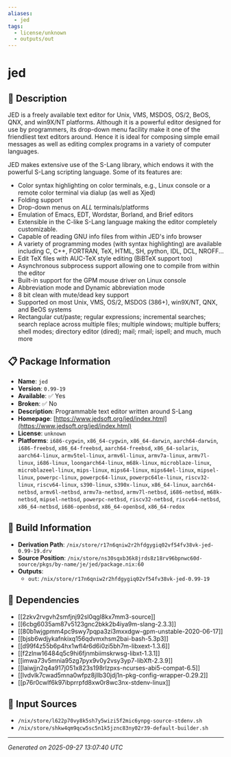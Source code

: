 ```yaml
---
aliases:
  - jed
tags:
  - license/unknown
  - outputs/out
---
```


# jed

## 📝 Description

JED is a freely available text editor for Unix, VMS, MSDOS, OS/2, BeOS,
QNX, and win9X/NT platforms. Although it is a powerful editor designed for
use by programmers, its drop-down menu facility make it one of the
friendliest text editors around. Hence it is ideal for composing simple
email messages as well as editing complex programs in a variety of
computer languages.

JED makes extensive use of the S-Lang library, which endows it with the
powerful S-Lang scripting language. Some of its features are:

- Color syntax highlighting on color terminals, e.g., Linux console or a
  remote color terminal via dialup (as well as Xjed)
- Folding support
- Drop-down menus on _ALL_ terminals/platforms
- Emulation of Emacs, EDT, Wordstar, Borland, and Brief editors
- Extensible in the C-like S-Lang language making the editor completely
  customizable.
- Capable of reading GNU info files from within JED's info browser
- A variety of programming modes (with syntax highlighting) are available
  including C, C++, FORTRAN, TeX, HTML, SH, python, IDL, DCL, NROFF...
- Edit TeX files with AUC-TeX style editing (BiBTeX support too)
- Asynchronous subprocess support allowing one to compile from within the
  editor
- Built-in support for the GPM mouse driver on Linux console
- Abbreviation mode and Dynamic abbreviation mode
- 8 bit clean with mute/dead key support
- Supported on most Unix, VMS, OS/2, MSDOS (386+), win9X/NT, QNX, and BeOS
  systems
- Rectangular cut/paste; regular expressions; incremental searches; search
  replace across multiple files; multiple windows; multiple buffers; shell
  modes; directory editor (dired); mail; rmail; ispell; and much, much
  more


## 📋 Package Information

- **Name**: `jed`
- **Version**: `0.99-19`
- **Available**: ✅ Yes
- **Broken**: ✅ No
- **Description**: Programmable text editor written around S-Lang
- **Homepage**: [https://www.jedsoft.org/jed/index.html](https://www.jedsoft.org/jed/index.html)
- **License**: `unknown`
- **Platforms**: `i686-cygwin`, `x86_64-cygwin`, `x86_64-darwin`, `aarch64-darwin`, `i686-freebsd`, `x86_64-freebsd`, `aarch64-freebsd`, `x86_64-solaris`, `aarch64-linux`, `armv5tel-linux`, `armv6l-linux`, `armv7a-linux`, `armv7l-linux`, `i686-linux`, `loongarch64-linux`, `m68k-linux`, `microblaze-linux`, `microblazeel-linux`, `mips-linux`, `mips64-linux`, `mips64el-linux`, `mipsel-linux`, `powerpc-linux`, `powerpc64-linux`, `powerpc64le-linux`, `riscv32-linux`, `riscv64-linux`, `s390-linux`, `s390x-linux`, `x86_64-linux`, `aarch64-netbsd`, `armv6l-netbsd`, `armv7a-netbsd`, `armv7l-netbsd`, `i686-netbsd`, `m68k-netbsd`, `mipsel-netbsd`, `powerpc-netbsd`, `riscv32-netbsd`, `riscv64-netbsd`, `x86_64-netbsd`, `i686-openbsd`, `x86_64-openbsd`, `x86_64-redox`

## 🔧 Build Information

- **Derivation Path**: `/nix/store/r17n6qniw2r2hfdgygiq02vf54fv38vk-jed-0.99-19.drv`
- **Source Position**: `/nix/store/ns30sqxb36k8jrds8z18rv96bpnwc60d-source/pkgs/by-name/je/jed/package.nix:60`
- **Outputs**:
  - `out`:  `/nix/store/r17n6qniw2r2hfdgygiq02vf54fv38vk-jed-0.99-19`

## 🔗 Dependencies

- [[2zkv2rvgvh2smfjnj92sl0qgl8kx7mm3-source]]
- [[6cbg6035am87v5123gnc2bkk2b4iya9m-slang-2.3.3]]
- [[80b1wjgpmm4pc9swy7pqpa3zi3mxxdgw-gpm-unstable-2020-06-17]]
- [[bjsb6wdjykafnkixq156qdvmxhsm2bai-bash-5.3p3]]
- [[d99f4z55b6p4hx1wfl4r6d6i0zi5bh7m-libxext-1.3.6]]
- [[f2zlnw16484q5c9hi6fjnmbiimskrwsg-libxt-1.3.1]]
- [[imwa73v5mnia95zg7pyx9v0y2vsy3yp7-libXft-2.3.9]]
- [[laiwjjn2q4a917j051x823s198rlzpxs-ncurses-abi5-compat-6.5]]
- [[lvdvlk7cwad5mna0wfpz8jllb30jdj1n-pkg-config-wrapper-0.29.2]]
- [[p76r0cwlf6k97ibprrpfd8xw0r8wc3nx-stdenv-linux]]

## 📁 Input Sources

- `/nix/store/l622p70vy8k5sh7y5wizi5f2mic6ynpg-source-stdenv.sh`
- `/nix/store/shkw4qm9qcw5sc5n1k5jznc83ny02r39-default-builder.sh`

---
*Generated on 2025-09-27 13:07:40 UTC*
